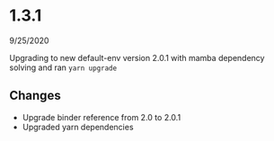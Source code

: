 # 1.3.1
9/25/2020

Upgrading to new default-env version 2.0.1 with mamba dependency solving and ran `yarn upgrade`

## Changes
- Upgrade binder reference from 2.0 to 2.0.1
- Upgraded yarn dependencies
